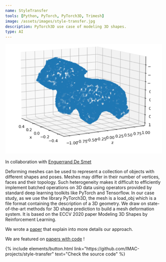 ```yaml
---
name: StyleTransfer
tools: [Python, PyTorch, PyTorch3D, Trimesh]
image: /assets/images/style-transfer.jpg
description: PyTorch3D use case of modeling 3D shapes.
type: AI
---
```


![preview](/assets/images/style-transfer.jpg)

<p>In collaboration with <a href="https://github.com/dsmtE" target="_blank">Enguerrand De Smet</a></p>

Deforming meshes can be used to represent a collection of objects with different shapes and poses. Meshes may differ in their number of vertices, faces and their topology. Such heterogeneity makes it difficult to efficiently implement batched operations on 3D data using operators provided by standard deep learning toolkits like PyTorch and Tensorflow. In our case study, as we use the library PyTorch3D, the mesh is a load_obj which is a file format containing the description of a 3D geometry. We draw on state-of-the-art methods for 3D shape prediction to build a mesh deformation system. It is based on the ECCV 2020 paper Modeling 3D Shapes by Reinforcement Learning.

We wrote a [paper](/assets/file/StyleTransfer.pdf) that explain into more details our approach.

We are featured on [papers with code](https://paperswithcode.com/paper/modeling-3d-shapes-by-reinforcement-learning) !


<p class="text-center">
{% include elements/button.html link="https://github.com/IMAC-projects/style-transfer" text="Check the source code" %}
</p>